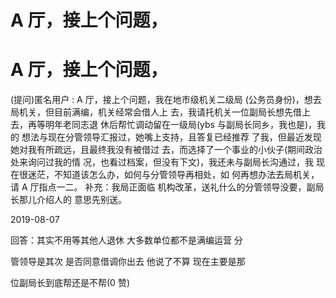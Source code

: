 # A 厅，接上个问题，

# A 厅，接上个问题，

(提问)匿名用户 : A 厅，接上个问题，我在地市级机关二级局 (公务员身份)，想去局机关，但目前满编，机关经常会借人上 去，我请托机关一位副局长想先借上去，再等明年老同志退 休后帮忙调动留在一级局(ybs 与副局长同乡，我也是)，我的 想法与现在分管领导汇报过，她嘴上支持，且答复已经推荐 了我，但最近发现她对我有所疏远，且最终我没有被借过 去，而选择了一个事业的小伙子(期间政治处来询问过我的情 况，也看过档案，但没有下文)，我还未与副局长沟通过，我 现在很迷茫，不知道该怎么办，如何与分管领导再相处，如 何再想办法去局机关，请 A 厅指点一二。 补充：我局正面临 机构改革，送礼什么的分管领导没要，副局长那儿介绍人的 意思先别送。

2019-08-07

回答：其实不用等其他人退休 大多数单位都不是满编运营 分

管领导是其次 是否同意借调你出去 他说了不算 现在主要是那

位副局长到底帮还是不帮(0 赞)